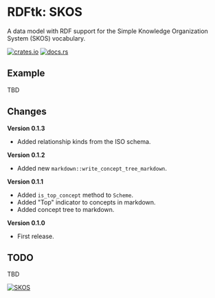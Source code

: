 # RDFtk: SKOS

A data model with RDF support for the Simple Knowledge Organization System (SKOS) vocabulary.

[![crates.io](https://img.shields.io/crates/v/rdftk_skos.svg)](https://crates.io/crates/rdftk_skos)
[![docs.rs](https://docs.rs/rdftk_skos/badge.svg)](https://docs.rs/rdftk_skos)

## Example

TBD

## Changes

**Version 0.1.3**

* Added relationship kinds from the ISO schema.

**Version 0.1.2**

* Added new `markdown::write_concept_tree_markdown`.

**Version 0.1.1**

* Added `is_top_concept` method to `Scheme`.
* Added "Top" indicator to concepts in markdown.
* Added concept tree to markdown.

**Version 0.1.0**

* First release.

## TODO

TBD 

[![SKOS](https://www.w3.org/Icons/SW/Buttons/sw-skos-blue.png)](http://www.w3.org/2001/sw/wiki/SKOS)
